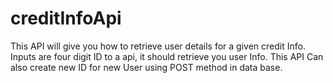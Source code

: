# creditInfoApi
This API will give you how to retrieve user details for a given credit Info. 
Inputs are four digit ID to a api, it should retrieve you user Info. 
This API Can also create new ID for new User using POST method in data base.
